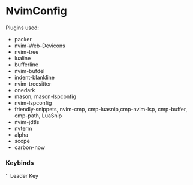 # NvimConfig
Plugins used:
- packer
- nvim-Web-Devicons
- nvim-tree
- lualine
- bufferline
- nvim-bufdel
- indent-blankline
- nvim-treesitter
- onedark
- mason, mason-lspconfig
- nvim-lspconfig
- friendly-snippets, nvim-cmp, cmp-luasnip,cmp-nvim-lsp, cmp-buffer, cmp-path, LuaSnip
- nvim-jdtls
- nvterm
- alpha
- scope
- carbon-now

### Keybinds
'<Space>' Leader Key

